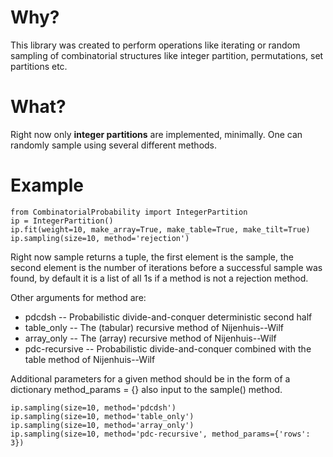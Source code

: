 # Why?
This library was created to perform operations like iterating or random sampling of combinatorial structures like integer partition, permutations, set partitions etc.

# What?
Right now only **integer partitions** are implemented, minimally.  One can randomly sample using several different methods.

# Example

    from CombinatorialProbability import IntegerPartition
	ip = IntegerPartition()
	ip.fit(weight=10, make_array=True, make_table=True, make_tilt=True)
	ip.sampling(size=10, method='rejection')

Right now sample returns a tuple, the first element is the sample, the second element is the number of iterations before a successful sample was found, by default it is a list of all 1s if a method is not a rejection method.

Other arguments for method are:
* pdcdsh -- Probabilistic divide-and-conquer deterministic second half
* table_only -- The (tabular) recursive method of Nijenhuis--Wilf
* array_only -- The (array) recursive method of Nijenhuis--Wilf
* pdc-recursive -- Probabilistic divide-and-conquer combined with the table method of Nijenhuis--Wilf

Additional parameters for a given method should be in the form of a dictionary method_params = {} also input to the sample() method.

	ip.sampling(size=10, method='pdcdsh')
	ip.sampling(size=10, method='table_only')
	ip.sampling(size=10, method='array_only')
	ip.sampling(size=10, method='pdc-recursive', method_params={'rows': 3})

